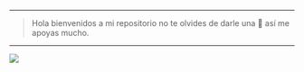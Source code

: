 ------------------
> Hola bienvenidos a mi repositorio no te olvides de darle una 🌟 así me apoyas mucho. 
------------------

<a
href="[https://wa.me/+34636445091](https://chat.whatsapp.com/BR4)" target="white"><img src="https://img.shields.io/badge/☄️-Prueba nuestro bot en nuestro grupotiempo-000000?style=for-the-badge&logo=whatsapp&logoColor=black" /></a>
